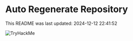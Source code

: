 # Auto Regenerate Repository

This README was last updated: 2024-12-12 22:41:52

 ![TryHackMe](https://tryhackme.com/badge/533634)